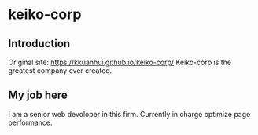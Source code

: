 # keiko-corp
## Introduction
Original site: https://kkuanhui.github.io/keiko-corp/
Keiko-corp is the greatest company ever created.
## My job here
I am a senior web devoloper in this firm. Currently in charge optimize page performance.
